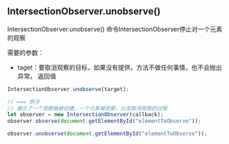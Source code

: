 
## IntersectionObserver.unobserve()
IntersectionObserver.unobserve() 命令IntersectionObserver停止对一个元素的观察

需要的参数：
* taget：要取消观察的目标，如果没有提供，方法不做任何事情，也不会抛出异常。
返回值
```js
IntersectionObserver.unobserve(target);

// === 例子
// 展示了一个观察器被创建，一个元素被观察，以及取消观察的过程
let observer = new IntersectionObserver(callback);
observer.observe(document.getElementById("elementToObserve"));

observer.unobserve(document.getElementById("elementToObserve"));
```